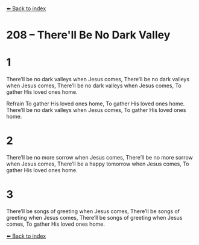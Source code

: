 [⬅️ Back to index](../README.md)

# 208 – There'll Be No Dark Valley


# 1
There’ll be no dark valleys when Jesus comes,
There’ll be no dark valleys when Jesus comes,
There’ll be no dark valleys when Jesus comes,
To gather His loved ones home.

Refrain
To gather His loved ones home,
To gather His loved ones home.
There’ll be no dark valleys when Jesus comes,
To gather His loved ones home.

# 2
There’ll be no more sorrow when Jesus comes,
There’ll be no more sorrow when Jesus comes,
There’ll be a happy tomorrow when Jesus comes,
To gather His loved ones home.

# 3
There’ll be songs of greeting when Jesus comes,
There’ll be songs of greeting when Jesus comes,
There’ll be songs of greeting when Jesus comes,
To gather His loved ones home.

[⬅️ Back to index](../README.md)
